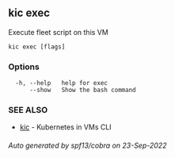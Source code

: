## kic exec

Execute fleet script on this VM

```
kic exec [flags]
```

### Options

```
  -h, --help   help for exec
      --show   Show the bash command
```

### SEE ALSO

* [kic](kic.md)	 - Kubernetes in VMs CLI

###### Auto generated by spf13/cobra on 23-Sep-2022

